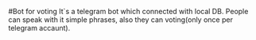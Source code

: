#Bot for voting
It`s a telegram bot which connected with local DB. 
People can speak with it simple phrases, also they can voting(only once per telegram accaunt). 